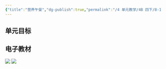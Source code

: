 ```yaml
---
{"title":"营养午餐","dg-publish":true,"permalink":"/4 单元教学/4B 四下/8-1 营养午餐/","dgPassFrontmatter":true,"noteIcon":""}
---
```



## 单元目标


## 电子教材


<p class="grid-4">
	<img loading="lazy" decoding="async" src="https://book.pep.com.cn/1221001402131/files/mobile/103.jpg">
	<img loading="lazy" decoding="async" src="https://book.pep.com.cn/1221001402131/files/mobile/104.jpg">
</p>
